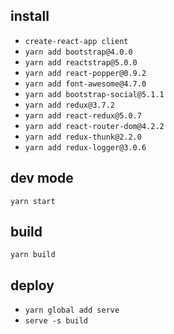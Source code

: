 ## install
- `create-react-app client`
- `yarn add bootstrap@4.0.0`
- `yarn add reactstrap@5.0.0`
- `yarn add react-popper@0.9.2`
- `yarn add font-awesome@4.7.0`
- `yarn add bootstrap-social@5.1.1`
- `yarn add redux@3.7.2`
- `yarn add react-redux@5.0.7`
- `yarn add react-router-dom@4.2.2`
- `yarn add redux-thunk@2.2.0`
- `yarn add redux-logger@3.0.6`
## dev mode
`yarn start`

## build
`yarn build`

## deploy
- `yarn global add serve`
- `serve -s build`

